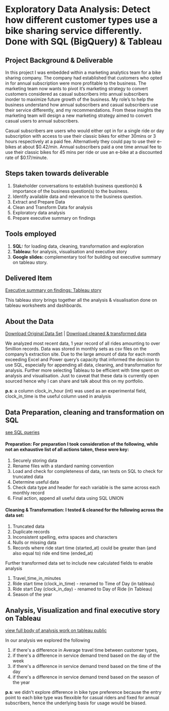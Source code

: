 
# **Exploratory Data Analysis: Detect how different customer types use a bike sharing service differently. Done with SQL (BigQuery) & Tableau**


## **Project Background & Deliverable** 
In this project I was embedded within a marketing analytics team for a bike sharing company. The company had established that customers who opted in for annual subscription were more profitable to the business. The marketing team now  wants to pivot it’s marketing strategy to convert customers considered as casual subscribers into annual subscribers inorder to maximize future growth of the business. My role’s to help the business understand how annual subscribers and casual subscribers use their service differently, and my recommendations. From these insights the marketing team will design a new marketing strategy aimed to convert casual users to annual subscribers. 

Casual subscribers are users who would either opt in for a single ride or day subscription with access to use their classic bikes for either 30mins or 3 hours respectively at a paid fee. Alternatively they could pay to use their e-bikes at about $0.42/min. Annual subscribers paid a one time annual fee to use their classic bikes for 45 mins per ride or use an e-bike at a discounted rate of $0.17/minute.


## **Steps taken towards deliverable**
1. Stakeholder conversations to establish business question(s) & importance of the business question(s) to the business. 
2. Identify available data and relevance to the business question.
3. Extract and Prepare Data
4. Clean and Transform Data for analysis
5. Exploratory data analysis
6. Prepare executive summary on findings

## **Tools employed**
1. **SQL:** for loading data, cleaning, transformation and exploration
2. **Tableau:** for analysis, visualisation and executive story
3. **Google slides:** complementary tool for building out executive summary on tableau story.

## **Delivered Item**
[Executive summary on findings: Tableau story](https://public.tableau.com/shared/PRBD7FPH9?:display_count=n&:origin=viz_share_link)

This tableau story brings together all the analysis & visualisation done on tableau worksheets and dashboards.



## About the Data
[Download Original Data Set](https://drive.google.com/drive/folders/1yzkQWU0d76jG9jes5i2RJ8jU8Gl0Ktn5?usp=share_link)
  |  [Download cleaned & transformed data](https://www.kaggle.com/datasets/chuxugorji/bike-share)

We analyzed most recent data, 1 year record of all rides amounting to over 5million records. Data was stored in monthly sets as csv files on the company’s extraction site.  Due to the large amount of data for each month exceeding Excel and Power query’s capacity that informed the decision to use SQL, especially for appending all data, cleaning, and transformation for analysis. Further more selecting Tableau to be efficient with time spent on analysis and visualisation. Just to caveat that these data is currently open sourced hence why I can share and talk about this on my portfolio. 


**p.s**: a column clock_in_hour (int) was used as an experimental field, clock_in_time is the useful column used in analysis

## Data Preparation, cleaning and transformation on SQL
[see SQL queries](https://github.com/Codesoil/EDA-detect-different-usage-patterns-amongst-customer-groups/blob/main/Sql-queries-bike-share-EDA.sql)

#### Preparation: For preparation I took consideration of the following, while not an exhaustive list of all actions taken, these were key:
1. Securely storing data
2. Rename files with a standard naming convention
3. Load and check for completeness of data, ran tests on SQL to check for truncated data
4. Determine useful data
5. Check data type and header for each variable is the same across each monthly record
6. Final action, append all useful data using SQL UNION

#### **Cleaning & Transformation:** I tested & cleaned for the following across the data set:
1. Truncated data
2. Duplicate records
3. Inconsistent spelling, extra spaces and characters
4. Nulls or missing data
5. Records where ride start time (started_at) could be greater than (and also equal to) ride end time (ended_at)


Further transformed data set to include new calculated fields to enable analysis
1. Travel_time_in_minutes
2. Ride start time (clock_in_time) - renamed to Time of Day (in tableau)
3. Ride start Day (clock_in_day) - renamed to Day of Ride (in Tableau)
4. Season of the year

## Analysis, Visualization and final executive story on Tableau
[view full body of analysis work on tableau public](https://public.tableau.com/views/bike-share-marketing/AverageTraveltimebyUserGroup?:language=en-GB&:display_count=n&:origin=viz_share_link)


In our analysis we explored the following 
1. if there's a difference in Average travel time between customer types, 
2. if there's a difference in service demand trend based on the day of the week
3. if there's a difference in service demand trend based on the time of the day
4. if there's a difference in service demand trend based on the season of the year


**p.s**: we didn't explore difference in bike type preference because the entry point to each bike type was flexxible for casual riders and fixed for annual subscribers, hence the underlying basis for usage would be biased.

